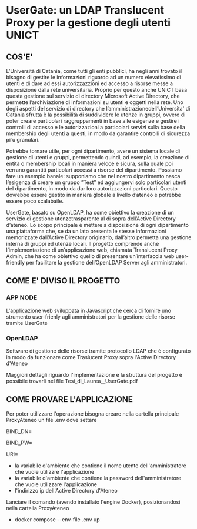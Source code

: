 # UserGate: un LDAP Translucent Proxy per la gestione degli utenti UNICT
## COS'E'
L’Università di Catania, come tutti gli enti pubblici, ha negli anni trovato il bisogno di gestire le informazioni riguardo ad un numero elevatissimo di utenti e di dare ad essi autorizzazzioni ed accesso a risorse messe a disposizione dalla rete universitaria. Proprio per questo anche UNICT basa questa gestione sul servizio di directory Microsoft Active Directory, che permette l’archiviazione di informazioni su utenti e oggetti nella rete. Uno degli aspetti del servizio di directory che l’amministrazionedell’Universita' di Catania sfrutta è la possibilità di suddividere le utenze in gruppi, ovvero di poter creare particolari raggruppamenti in base alle esigenze e gestire i controlli di accesso e le autorizzazioni a particolari servizi sulla base della membership degli utenti a questi, in modo da garantire controlli di sicurezza pi`u granulari.

Potrebbe tornare utile, per ogni dipartimento, avere un sistema locale di gestione di utenti e gruppi, permettendo quindi, ad esempio, la creazione di entità o membership locali in maniera veloce e sicura, sulla quale poi verrano garantiti particolari accessi a risorse del dipartimento. Possiamo fare un esempio banale: supponiamo che nel nostro dipartimento nasca l’esigenza di creare un gruppo ”Test” ed aggiungervi solo particolari utenti del dipartimento, in modo da dar loro autorizzazioni particolari. Questo dovrebbe essere gestito in maniera globale a livello d’ateneo e potrebbe essere poco scalabaile.

UserGate, basato su OpenLDAP, ha come obiettivo la creazione di un servizio di gestione utenzetrasparente al di sopra dell’Active Directory d’ateneo. Lo scopo principale è mettere a disposizione di ogni dipartimento una piattaforma che, se da un lato presenta le stesse informazioni memorizzate dall’Active Directory originario, dall’altro permetta una gestione interna di gruppi ed utenze locali. Il progetto comprende anche l’implementazione di un’applicazione web, chiamata Translucent Proxy Admin, che ha come obiettivo quello di presentare un’interfaccia web user-friendly per facilitare la gestione dell’OpenLDAP Server agli amministratori.

## COME E' DIVISO IL PROGETTO
### APP NODE
L'applicazione web sviluppata in Javascript che cerca di fornire uno strumento user-frienly agli amministratori per la gestione delle risorse tramite UserGate

### OpenLDAP
Software di gestione delle risorse tramite protocollo LDAP che è configurato in modo da funzionare come Traslucent Proxy sopra l'Active Directory d'Ateneo

Maggiori dettagli riguardo l'implementazione e la struttura del progetto è possibile trovarli nel file Tesi_di_Laurea__UserGate.pdf

## COME PROVARE L'APPLICAZIONE
Per poter utilizzare l'operazione bisogna creare nella cartella principale ProxyAteneo un file .env dove settare

BIND_DN=

BIND_PW=

URI=

- la variabile d'ambiente che contiene il nome utente dell'amministratore che vuole utilizzre l'applicazione
- la variabile d'ambiente che contiene la password dell'amministratore che vuole utilizzare l'applicazione
- l'indirizzo ip dell'Active Directory d'Ateneo

Lanciare il comando (avendo installato l'engine Docker), posizionandosi nella cartella ProxyAteneo
-  docker compose --env-file .env  up
